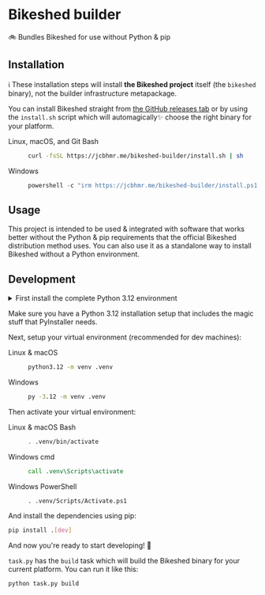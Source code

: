 # Bikeshed builder

🚲 Bundles Bikeshed for use without Python & pip

## Installation

ℹ These installation steps will install **the Bikeshed project** itself (the `bikeshed` binary), not the builder infrastructure metapackage.

You can install Bikeshed straight from [the GitHub releases tab](https://github.com/jcbhmr/bikeshed-builder/releases/latest) or by using the `install.sh` script which will automagically✨ choose the right binary for your platform.

<dl>
<dt>Linux, macOS, and Git Bash
<dd>

```sh
curl -fsSL https://jcbhmr.me/bikeshed-builder/install.sh | sh
```

<dt>Windows
<dd>

```ps1
powershell -c "irm https://jcbhmr.me/bikeshed-builder/install.ps1 | iex"
```

</dl>

## Usage

This project is intended to be used & integrated with software that works better without the Python & pip requirements that the official Bikeshed distribution method uses. You can also use it as a standalone way to install Bikeshed without a Python environment.

## Development

<details><summary>First install the complete Python 3.12 environment</summary>

<dl>
<dt>Ubuntu
<dd>

```sh
sudo apt install python3.12 python3.12-dev python3.12-venv
```

<details><summary>You might need deadsnakes</summary>

Your Ubuntu distribution might not have Python 3.12 in its repositories. You can add [the deadsnakes PPA](https://launchpad.net/~deadsnakes/+archive/ubuntu/ppa) to get more Python versions for more Ubuntu versions.

```sh
sudo add-apt-repository ppa:deadsnakes/ppa
sudo apt update
```

</details>

<dt>macOS
<dd>

```sh
brew install python@3.12
```

<dt>Windows
<dd>

Install Python 3.12 from the [official Python website](https://www.python.org/downloads/) for Windows.

</dl>
</details>

Make sure you have a Python 3.12 installation setup that includes the magic stuff that PyInstaller needs.

Next, setup your virtual environment (recommended for dev machines):

<dl>
<dt>Linux & macOS
<dd>

```sh
python3.12 -m venv .venv
```

<dt>Windows
<dd>

```cmd
py -3.12 -m venv .venv
```

</dl>

Then activate your virtual environment:

<dl>
<dt>Linux & macOS Bash
<dd>

```sh
. .venv/bin/activate
```

<dt>Windows cmd
<dd>

```cmd
call .venv\Scripts\activate
```

<dt>Windows PowerShell
<dd>

```pwsh
. .venv/Scripts/Activate.ps1
```

</dl>

And install the dependencies using pip:

```sh
pip install .[dev]
```

And now you're ready to start developing! 🚀

`task.py` has the `build` task which will build the Bikeshed binary for your current platform. You can run it like this:

```sh
python task.py build
```
